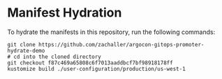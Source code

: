 # Manifest Hydration

To hydrate the manifests in this repository, run the following commands:

```shell
git clone https://github.com/zachaller/argocon-gitops-promoter-hydrate-demo
# cd into the cloned directory
git checkout f87c469a65808c6f7013aaddbcf7bf98918178ff
kustomize build ./user-configuration/production/us-west-1
```
